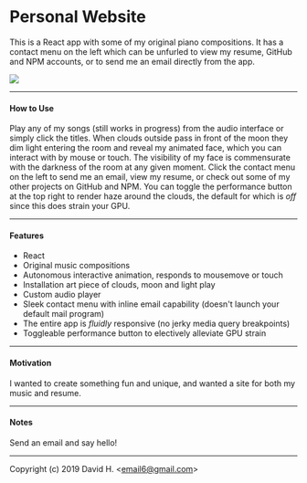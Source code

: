 # Personal Website
This is a React app with some of my original piano compositions. It has a contact menu on the left which can be unfurled to view my resume, GitHub and NPM accounts, or to send me an email directly from the app.

<img src="https://github.com/dvho/Personal-Site-web-app/blob/master/Personal-Site.gif">

_________________________

#### How to Use
Play any of my songs (still works in progress) from the audio interface or simply click the titles. When clouds outside pass in front of the moon they dim light entering the room and reveal my animated face, which you can interact with by mouse or touch. The visibility of my face is commensurate with the darkness of the room at any given moment. Click the contact menu on the left to send me an email, view my resume, or check out some of my other projects on GitHub and NPM. You can toggle the performance button at the top right to render haze around the clouds, the default for which is _off_ since this does strain your GPU.
_________________________

#### Features
- React
- Original music compositions
- Autonomous interactive animation, responds to mousemove or touch
- Installation art piece of clouds, moon and light play
- Custom audio player
- Sleek contact menu with inline email capability (doesn't launch your default mail program)
- The entire app is _fluidly_ responsive (no jerky media query breakpoints)
- Toggleable performance button to electively alleviate GPU strain
_________________________

#### Motivation
I wanted to create something fun and unique, and wanted a site for both my music and resume.
_________________________

#### Notes
Send an email and say hello!

_________________________

Copyright (c) 2019 David H. &lt;email6@gmail.com&gt;

